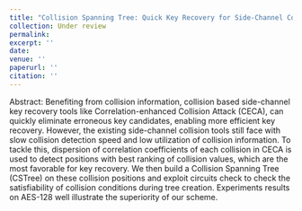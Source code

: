 ```yaml
---
title: "Collision Spanning Tree: Quick Key Recovery for Side-Channel Collision Attacks"
collection: Under review
permalink: 
excerpt: ''
date: 
venue: ''
paperurl: ''
citation: ''
---
```

Abstract: Benefiting from collision information, collision based side-channel key recovery tools like Correlation-enhanced Collision Attack (CECA), can quickly eliminate erroneous key candidates, enabling more efficient key recovery. However, the existing side-channel collision tools still face with slow collision detection speed and low utilization of collision information. To tackle this, dispersion of correlation coefficients of each collision in CECA is used to detect positions with best ranking of collision values, which are the most favorable for key recovery. We then build a Collision Spanning Tree (CSTree) on these collision positions and exploit circuits check to check the satisfiability of collision conditions during tree creation. Experiments results on AES-128 well illustrate the superiority of our scheme.
